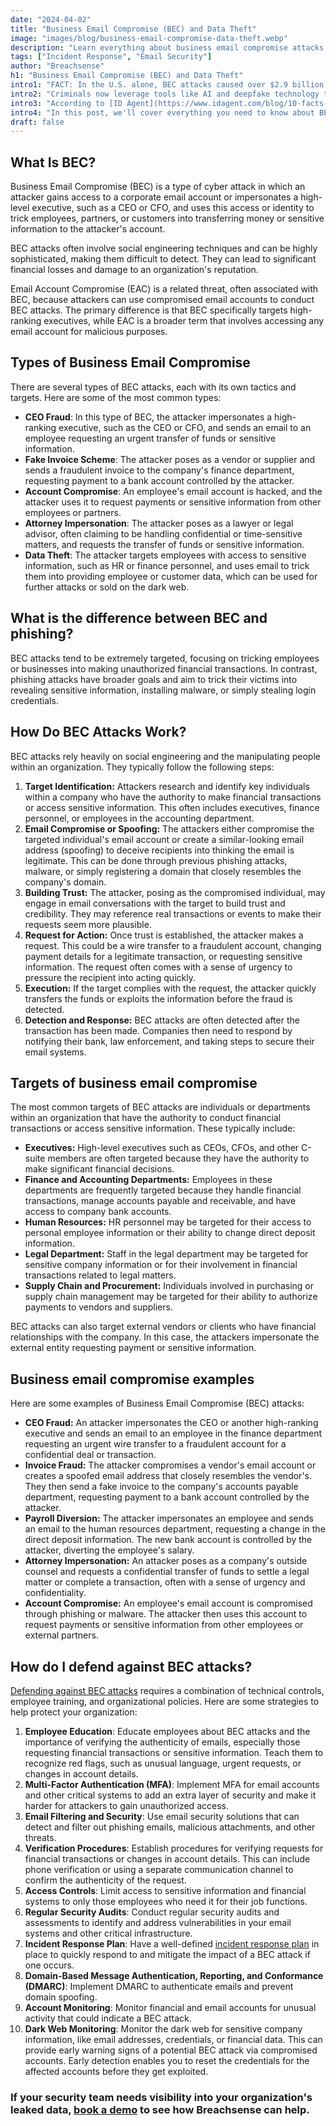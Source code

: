 ```yaml
---
date: "2024-04-02"
title: "Business Email Compromise (BEC) and Data Theft"
image: "images/blog/business-email-compromise-data-theft.webp"
description: "Learn everything about business email compromise attacks. Discover the steps you need to protect against BEC threats."
tags: ["Incident Response", "Email Security"]
author: "Breachsense"
h1: "Business Email Compromise (BEC) and Data Theft"
intro1: "FACT: In the U.S. alone, BEC attacks caused over $2.9 billion in losseslast year ([FBI](https://www.ic3.gov/Media/PDF/AnnualReport/2023_IC3Report.pdf))."
intro2: "Criminals now leverage tools like AI and deepfake technology to mimic the voices of high-ranking executives within their target organization to increase the credibility of their attacks."
intro3: "According to [ID Agent](https://www.idagent.com/blog/10-facts-about-business-email-compromise-that-youve-got-to-see/), over 70% of organizations have experienced a BEC attack."
intro4: "In this post, we'll cover everything you need to know about BEC attacks and how to protect against them."
draft: false
---
```

## What Is BEC?

Business Email Compromise (BEC) is a type of cyber attack in which an attacker gains access to a corporate email account or impersonates a high-level executive, such as a CEO or CFO, and uses this access or identity to trick employees, partners, or customers into transferring money or sensitive information to the attacker's account.

BEC attacks often involve social engineering techniques and can be highly sophisticated, making them difficult to detect. They can lead to significant financial losses and damage to an organization's reputation.

Email Account Compromise (EAC) is a related threat, often associated with BEC, because attackers can use compromised email accounts to conduct BEC attacks. The primary difference is that BEC specifically targets high-ranking executives, while EAC is a broader term that involves accessing any email account for malicious purposes.

## Types of Business Email Compromise

There are several types of BEC attacks, each with its own tactics and targets. Here are some of the most common types:

- **CEO Fraud**: In this type of BEC, the attacker impersonates a high-ranking executive, such as the CEO or CFO, and sends an email to an employee requesting an urgent transfer of funds or sensitive information.
- **Fake Invoice Scheme**: The attacker poses as a vendor or supplier and sends a fraudulent invoice to the company's finance department, requesting payment to a bank account controlled by the attacker.
- **Account Compromise**: An employee's email account is hacked, and the attacker uses it to request payments or sensitive information from other employees or partners.
- **Attorney Impersonation**: The attacker poses as a lawyer or legal advisor, often claiming to be handling confidential or time-sensitive matters, and requests the transfer of funds or sensitive information.
- **Data Theft**: The attacker targets employees with access to sensitive information, such as HR or finance personnel, and uses email to trick them into providing employee or customer data, which can be used for further attacks or sold on the dark web.

## What is the difference between BEC and phishing?

BEC attacks tend to be extremely targeted, focusing on tricking employees or businesses into making unauthorized financial transactions. In contrast, phishing attacks have broader goals and aim to trick their victims into revealing sensitive information, installing malware, or simply stealing login credentials.

## How Do BEC Attacks Work?

BEC attacks rely heavily on social engineering and the manipulating people within an organization. They typically follow the following steps:

1. **Target Identification:** Attackers research and identify key individuals within a company who have the authority to make financial transactions or access sensitive information. This often includes executives, finance personnel, or employees in the accounting department.
2. **Email Compromise or Spoofing:** The attackers either compromise the targeted individual's email account or create a similar-looking email address (spoofing) to deceive recipients into thinking the email is legitimate. This can be done through previous phishing attacks, malware, or simply registering a domain that closely resembles the company's domain.
3. **Building Trust:** The attacker, posing as the compromised individual, may engage in email conversations with the target to build trust and credibility. They may reference real transactions or events to make their requests seem more plausible.
4. **Request for Action:** Once trust is established, the attacker makes a request. This could be a wire transfer to a fraudulent account, changing payment details for a legitimate transaction, or requesting sensitive information. The request often comes with a sense of urgency to pressure the recipient into acting quickly.
5. **Execution:** If the target complies with the request, the attacker quickly transfers the funds or exploits the information before the fraud is detected.
6. **Detection and Response:** BEC attacks are often detected after the transaction has been made. Companies then need to respond by notifying their bank, law enforcement, and taking steps to secure their email systems.

## Targets of business email compromise

The most common targets of BEC attacks are individuals or departments within an organization that have the authority to conduct financial transactions or access sensitive information. These typically include:

- **Executives:** High-level executives such as CEOs, CFOs, and other C-suite members are often targeted because they have the authority to make significant financial decisions.
- **Finance and Accounting Departments:** Employees in these departments are frequently targeted because they handle financial transactions, manage accounts payable and receivable, and have access to company bank accounts.
- **Human Resources:** HR personnel may be targeted for their access to personal employee information or their ability to change direct deposit information.
- **Legal Department:** Staff in the legal department may be targeted for sensitive company information or for their involvement in financial transactions related to legal matters.
- **Supply Chain and Procurement:** Individuals involved in purchasing or supply chain management may be targeted for their ability to authorize payments to vendors and suppliers.

BEC attacks can also target external vendors or clients who have financial relationships with the company. In this case, the attackers impersonate the external entity requesting payment or sensitive information.

## Business email compromise examples

Here are some examples of Business Email Compromise (BEC) attacks:

- **CEO Fraud:** An attacker impersonates the CEO or another high-ranking executive and sends an email to an employee in the finance department requesting an urgent wire transfer to a fraudulent account for a confidential deal or transaction.
- **Invoice Fraud:** The attacker compromises a vendor's email account or creates a spoofed email address that closely resembles the vendor's. They then send a fake invoice to the company's accounts payable department, requesting payment to a bank account controlled by the attacker.
- **Payroll Diversion:** The attacker impersonates an employee and sends an email to the human resources department, requesting a change in the direct deposit information. The new bank account is controlled by the attacker, diverting the employee's salary.
- **Attorney Impersonation:** An attacker poses as a company's outside counsel and requests a confidential transfer of funds to settle a legal matter or complete a transaction, often with a sense of urgency and confidentiality.
- **Account Compromise:** An employee's email account is compromised through phishing or malware. The attacker then uses this account to request payments or sensitive information from other employees or external partners.

## How do I defend against BEC attacks?

[Defending against BEC attacks](https://www.breachsense.com/blog/prevent-email-compromise/) requires a combination of technical controls, employee training, and organizational policies. Here are some strategies to help protect your organization:

1. **Employee Education**: Educate employees about BEC attacks and the importance of verifying the authenticity of emails, especially those requesting financial transactions or sensitive information. Teach them to recognize red flags, such as unusual language, urgent requests, or changes in account details.
2. **Multi-Factor Authentication (MFA)**: Implement MFA for email accounts and other critical systems to add an extra layer of security and make it harder for attackers to gain unauthorized access.
3. **Email Filtering and Security**: Use email security solutions that can detect and filter out phishing emails, malicious attachments, and other threats.
4. **Verification Procedures**: Establish procedures for verifying requests for financial transactions or changes in account details. This can include phone verification or using a separate communication channel to confirm the authenticity of the request.
5. **Access Controls**: Limit access to sensitive information and financial systems to only those employees who need it for their job functions.
6. **Regular Security Audits**: Conduct regular security audits and assessments to identify and address vulnerabilities in your email systems and other critical infrastructure.
7. **Incident Response Plan**: Have a well-defined [incident response plan](https://www.breachsense.com/blog/data-breach-response/) in place to quickly respond to and mitigate the impact of a BEC attack if one occurs.
8. **Domain-Based Message Authentication, Reporting, and Conformance (DMARC)**: Implement DMARC to authenticate emails and prevent domain spoofing.
9. **Account Monitoring**: Monitor financial and email accounts for unusual activity that could indicate a BEC attack.
10. **Dark Web Monitoring**: Monitor the dark web for sensitive company information, like email addresses, credentials, or financial data. This can provide early warning signs of a potential BEC attack via compromised accounts. Early detection enables you to reset the credentials for the affected accounts before they get exploited.

### If your security team needs visibility into your organization's leaked data, [book a demo](https://www.breachsense.com/book-demo/) to see how Breachsense can help.
